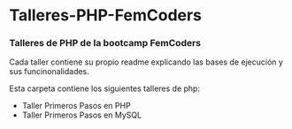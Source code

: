 # Talleres-PHP-FemCoders

<h3>Talleres  de  PHP de la bootcamp FemCoders</h3>
<p>Cada taller contiene su propio readme explicando las bases de ejecución y sus funcinonalidades.</p>
<p>Esta carpeta contiene los siguientes talleres de php:</p>
<ul>
  <li>Taller Primeros Pasos en PHP</li>
  <li>Taller Primeros Pasos en MySQL</li>
</ul>
